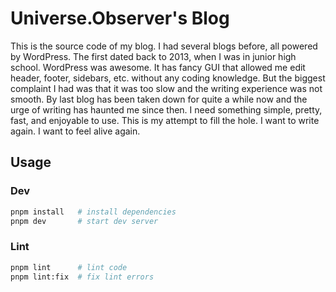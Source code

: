 # Universe.Observer's Blog 

This is the source code of my blog. 
I had several blogs before, all powered by WordPress. 
The first dated back to 2013, when I was in junior 
high school. WordPress was awesome. It has fancy GUI 
that allowed me edit header, footer, sidebars, etc. 
without any coding knowledge. But the biggest complaint 
I had was that it was too slow and the writing experience 
was not smooth. By last blog has been taken down for quite 
a while now and the urge of writing has haunted me since then. 
I need something simple, pretty, fast, and enjoyable to use. 
This is my attempt to fill the hole. I want to write again. I 
want to feel alive again. 

## Usage

### Dev 

```zsh 
pnpm install   # install dependencies
pnpm dev       # start dev server
```
### Lint 

```zsh
pnpm lint      # lint code
pnpm lint:fix  # fix lint errors
```
